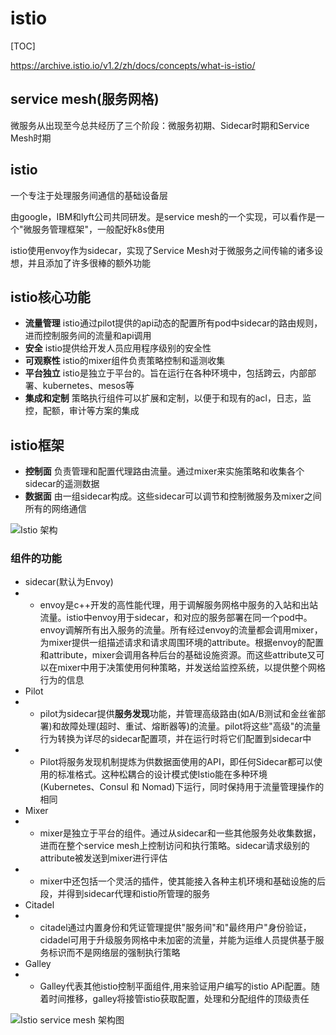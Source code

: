 # istio

[TOC]

https://archive.istio.io/v1.2/zh/docs/concepts/what-is-istio/

## service mesh(服务网格)

微服务从出现至今总共经历了三个阶段：微服务初期、Sidecar时期和Service Mesh时期

## istio
一个专注于处理服务间通信的基础设备层

由google，IBM和lyft公司共同研发。是service mesh的一个实现，可以看作是一个"微服务管理框架"，一般配好k8s使用

istio使用envoy作为sidecar，实现了Service Mesh对于微服务之间传输的诸多设想，并且添加了许多很棒的额外功能

## istio核心功能
- **流量管理** istio通过pilot提供的api动态的配置所有pod中sidecar的路由规则，进而控制服务间的流量和api调用
- **安全** istio提供给开发人员应用程序级别的安全性
- **可观察性** istio的mixer组件负责策略控制和遥测收集
- **平台独立** istio是独立于平台的。旨在运行在各种环境中，包括跨云，内部部署、kubernetes、mesos等
- **集成和定制** 策略执行组件可以扩展和定制，以便于和现有的acl，日志，监控，配额，审计等方案的集成


## istio框架
- **控制面** 负责管理和配置代理路由流量。通过mixer来实施策略和收集各个sidecar的遥测数据
- **数据面** 由一组sidecar构成。这些sidecar可以调节和控制微服务及mixer之间所有的网络通信

![Istio 架构](https://archive.istio.io/v1.2/docs/concepts/what-is-istio/arch.svg)

### 组件的功能
- sidecar(默认为Envoy)
- - envoy是c++开发的高性能代理，用于调解服务网格中服务的入站和出站流量。istio中envoy用于sidecar，和对应的服务部署在同一个pod中。envoy调解所有出入服务的流量。所有经过envoy的流量都会调用mixer，为mixer提供一组描述请求和请求周围环境的attribute。根据envoy的配置和attribute，mixer会调用各种后台的基础设施资源。而这些attribute又可以在mixer中用于决策使用何种策略，并发送给监控系统，以提供整个网格行为的信息
- Pilot
- - pilot为sidecar提供**服务发现**功能，并管理高级路由(如A/B测试和金丝雀部署)和故障处理(超时、重试、熔断器等)的流量。pilot将这些"高级"的流量行为转换为详尽的sidecar配置项，并在运行时将它们配置到sidecar中
- - Pilot将服务发现机制提炼为供数据面使用的API，即任何Sidecar都可以使用的标准格式。这种松耦合的设计模式使Istio能在多种环境(Kubernetes、Consul 和 Nomad)下运行，同时保持用于流量管理操作的相同
- Mixer
- - mixer是独立于平台的组件。通过从sidecar和一些其他服务处收集数据，进而在整个service mesh上控制访问和执行策略。sidecar请求级别的attribute被发送到mixer进行评估
- - mixer中还包括一个灵活的插件，使其能接入各种主机环境和基础设施的后段，并得到sidecar代理和istio所管理的服务
- Citadel
- - citadel通过内置身份和凭证管理提供"服务间"和"最终用户"身份验证，cidadel可用于升级服务网格中未加密的流量，并能为运维人员提供基于服务标识而不是网络层的强制执行策略
- Galley
- - Galley代表其他istio控制平面组件,用来验证用户编写的istio APi配置。随着时间推移，galley将接管istio获取配置，处理和分配组件的顶级责任

![Istio service mesh 架构图](https://jimmysong.io/istio-handbook/images/006tNc79ly1fz73sprcdlj31580u046j.jpg)














